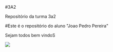 #3A2

Repositório da turma 3a2

#Este é o repositório do aluno "Joao Pedro Pereira"

Sejam todos bem vindoS














  ![](https://tenor.com/pt-BR/view/whatsapp-gif-21302024)




